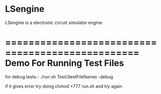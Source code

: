 # LSengine
LSengine is a electronic circuit simulator engine


=================================================
Demo For Running Test Files
=================================================

for debug tests:-
./run.sh Test/(testFileName) -debug

if it gives error 
try doing
 chmod +777 run.sh
and try again

